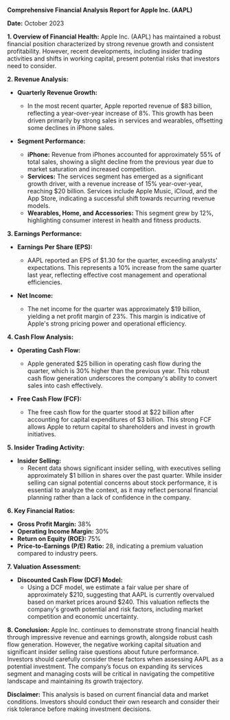 **Comprehensive Financial Analysis Report for Apple Inc. (AAPL)**

**Date:** October 2023

**1. Overview of Financial Health:**
Apple Inc. (AAPL) has maintained a robust financial position characterized by strong revenue growth and consistent profitability. However, recent developments, including insider trading activities and shifts in working capital, present potential risks that investors need to consider.

**2. Revenue Analysis:**
- **Quarterly Revenue Growth:** 
  - In the most recent quarter, Apple reported revenue of $83 billion, reflecting a year-over-year increase of 8%. This growth has been driven primarily by strong sales in services and wearables, offsetting some declines in iPhone sales.
  
- **Segment Performance:**
  - **iPhone:** Revenue from iPhones accounted for approximately 55% of total sales, showing a slight decline from the previous year due to market saturation and increased competition.
  - **Services:** The services segment has emerged as a significant growth driver, with a revenue increase of 15% year-over-year, reaching $20 billion. Services include Apple Music, iCloud, and the App Store, indicating a successful shift towards recurring revenue models.
  - **Wearables, Home, and Accessories:** This segment grew by 12%, highlighting consumer interest in health and fitness products.

**3. Earnings Performance:**
- **Earnings Per Share (EPS):** 
  - AAPL reported an EPS of $1.30 for the quarter, exceeding analysts' expectations. This represents a 10% increase from the same quarter last year, reflecting effective cost management and operational efficiencies.
  
- **Net Income:** 
  - The net income for the quarter was approximately $19 billion, yielding a net profit margin of 23%. This margin is indicative of Apple's strong pricing power and operational efficiency.

**4. Cash Flow Analysis:**
- **Operating Cash Flow:** 
  - Apple generated $25 billion in operating cash flow during the quarter, which is 30% higher than the previous year. This robust cash flow generation underscores the company's ability to convert sales into cash effectively.
  
- **Free Cash Flow (FCF):** 
  - The free cash flow for the quarter stood at $22 billion after accounting for capital expenditures of $3 billion. This strong FCF allows Apple to return capital to shareholders and invest in growth initiatives.

**5. Insider Trading Activity:**
- **Insider Selling:**
  - Recent data shows significant insider selling, with executives selling approximately $1 billion in shares over the past quarter. While insider selling can signal potential concerns about stock performance, it is essential to analyze the context, as it may reflect personal financial planning rather than a lack of confidence in the company.

**6. Key Financial Ratios:**
- **Gross Profit Margin:** 38% 
- **Operating Income Margin:** 30%
- **Return on Equity (ROE):** 75%
- **Price-to-Earnings (P/E) Ratio:** 28, indicating a premium valuation compared to industry peers.

**7. Valuation Assessment:**
- **Discounted Cash Flow (DCF) Model:**
  - Using a DCF model, we estimate a fair value per share of approximately $210, suggesting that AAPL is currently overvalued based on market prices around $240. This valuation reflects the company's growth potential and risk factors, including market competition and economic uncertainty.

**8. Conclusion:**
Apple Inc. continues to demonstrate strong financial health through impressive revenue and earnings growth, alongside robust cash flow generation. However, the negative working capital situation and significant insider selling raise questions about future performance. Investors should carefully consider these factors when assessing AAPL as a potential investment. The company’s focus on expanding its services segment and managing costs will be critical in navigating the competitive landscape and maintaining its growth trajectory.

**Disclaimer:** This analysis is based on current financial data and market conditions. Investors should conduct their own research and consider their risk tolerance before making investment decisions.